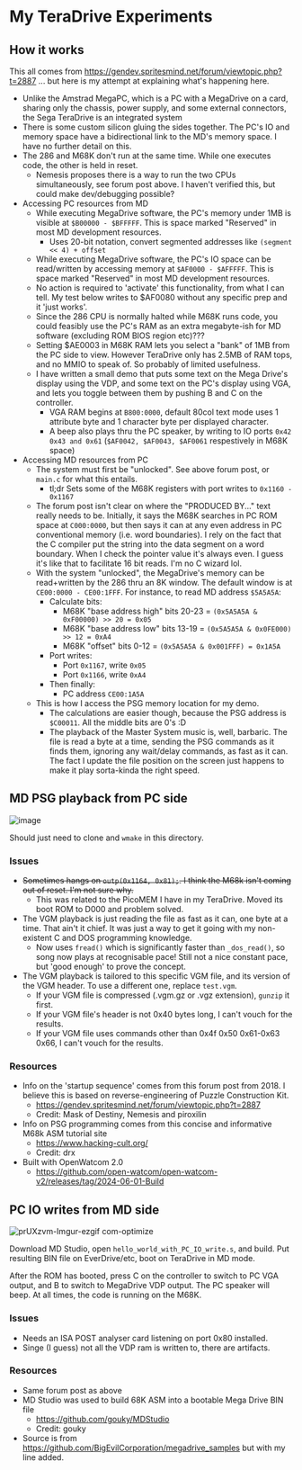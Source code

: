 # My TeraDrive Experiments

## How it works

This all comes from https://gendev.spritesmind.net/forum/viewtopic.php?t=2887 ... but here is my attempt at explaining what's happening here.

* Unlike the Amstrad MegaPC, which is a PC with a MegaDrive on a card, sharing only the chassis, power supply, and some external connectors, the Sega TeraDrive is an integrated system
* There is some custom silicon gluing the sides together. The PC's IO and memory space have a bidirectional link to the MD's memory space. I have no further detail on this.
* The 286 and M68K don't run at the same time. While one executes code, the other is held in reset.
  * Nemesis proposes there is a way to run the two CPUs simultaneously, see forum post above. I haven't verified this, but could make dev/debugging possible?
* Accessing PC resources from MD
  * While executing MegaDrive software, the PC's memory under 1MB is visible at `$B00000 - $BFFFFF`. This is space marked "Reserved" in most MD development resources.
    * Uses 20-bit notation, convert segmented addresses like `(segment << 4) + offset`
  * While executing MegaDrive software, the PC's IO space can be read/written by accessing memory at `$AF0000 - $AFFFFF`. This is space marked "Reserved" in most MD development resources.
  * No action is required to 'activate' this functionality, from what I can tell. My test below writes to $AF0080 without any specific prep and it 'just works'.
  * Since the 286 CPU is normally halted while M68K runs code, you could feasibly use the PC's RAM as an extra megabyte-ish for MD software (excluding ROM BIOS region etc)???
  * Setting $AE0003 in M68K RAM lets you select a "bank" of 1MB from the PC side to view. However TeraDrive only has 2.5MB of RAM tops, and no MMIO to speak of. So probably of limited usefulness.
  * I have written a small demo that puts some text on the Mega Drive's display using the VDP, and some text on the PC's display using VGA, and lets you toggle between them by pushing B and C on the controller.
    * VGA RAM begins at `B800:0000`, default 80col text mode uses 1 attribute byte and 1 character byte per displayed character.
    * A beep also plays thru the PC speaker, by writing to IO ports `0x42 0x43 and 0x61` (`$AF0042, $AF0043, $AF0061` respestively in M68K space)
* Accessing MD resources from PC
  * The system must first be "unlocked". See above forum post, or `main.c` for what this entails.
    * tl;dr Sets some of the M68K registers with port writes to `0x1160 - 0x1167`
  * The forum post isn't clear on where the "PRODUCED BY..." text really needs to be. Initially, it says the M68K searches in PC ROM space at `C000:0000`, but then says it can at any even address in PC conventional memory (i.e. word boundaries). I rely on the fact that the C compiler put the string into the data segment on a word boundary. When I check the pointer value it's always even. I guess it's like that to facilitate 16 bit reads. I'm no C wizard lol.
  * With the system "unlocked", the MegaDrive's memory can be read+written by the 286 thru an 8K window. The default window is at `CE00:0000 - CE00:1FFF`. For instance, to read MD address `$5A5A5A`:
    * Calculate bits:
      * M68K "base address high" bits 20-23 = `(0x5A5A5A & 0xF00000) >> 20 = 0x05`
      * M68K "base address low" bits 13-19 = `(0x5A5A5A & 0x0FE000) >> 12 = 0xA4`
      * M68K "offset" bits 0-12 = `(0x5A5A5A & 0x001FFF) = 0x1A5A`
    * Port writes:
      * Port `0x1167`, write `0x05`
      * Port `0x1166`, write `0xA4`
    * Then finally:
      * PC address `CE00:1A5A`
  * This is how I access the PSG memory location for my demo.
    * The calculations are easier though, because the PSG address is `$C00011`. All the middle bits are 0's :D
    * The playback of the Master System music is, well, barbaric. The file is read a byte at a time, sending the PSG commands as it finds them, ignoring any wait/delay commands, as fast as it can. The fact I update the file position on the screen just happens to make it play sorta-kinda the right speed.

## MD PSG playback from PC side
![image](https://github.com/RetroSwimAU/TeradriveCode/assets/45222648/87bc9323-5314-4551-88e6-4b3b46e08b6c)

Should just need to clone and `wmake` in this directory.

### Issues
* ~~Sometimes hangs on `outp(0x1164, 0x81);`. I think the M68k isn't coming out of reset. I'm not sure why.~~
  * This was related to the PicoMEM I have in my TeraDrive. Moved its boot ROM to D000 and problem solved.
* The VGM playback is just reading the file as fast as it can, one byte at a time. That ain't it chief. It was just a way to get it going with my non-existent C and DOS programming knowledge.
  * Now uses `fread()` which is significantly faster than `_dos_read()`, so song now plays at recognisable pace! Still not a nice constant pace, but 'good enough' to prove the concept.
* The VGM playback is tailored to this specific VGM file, and its version of the VGM header. To use a different one, replace `test.vgm`.
  * If your VGM file is compressed (.vgm.gz or .vgz extension), `gunzip` it first.
  * If your VGM file's header is not 0x40 bytes long, I can't vouch for the results.
  * If your VGM file uses commands other than 0x4f 0x50 0x61-0x63 0x66, I can't vouch for the results.
 
### Resources
* Info on the 'startup sequence' comes from this forum post from 2018. I believe this is based on reverse-engineering of Puzzle Construction Kit.
  * https://gendev.spritesmind.net/forum/viewtopic.php?t=2887
  * Credit: Mask of Destiny, Nemesis and piroxilin
* Info on PSG programming comes from this concise and informative M68k ASM tutorial site
  * https://www.hacking-cult.org/
  * Credit: drx
* Built with OpenWatcom 2.0
  * https://github.com/open-watcom/open-watcom-v2/releases/tag/2024-06-01-Build

## PC IO writes from MD side
![prUXzvm-Imgur-ezgif com-optimize](https://github.com/RetroSwimAU/TeradriveCode/assets/45222648/879d511e-2527-4cc0-b34e-e03368cb1e10)

Download MD Studio, open `hello_world_with_PC_IO_write.s`, and build. Put resulting BIN file on EverDrive/etc, boot on TeraDrive in MD mode.

After the ROM has booted, press C on the controller to switch to PC VGA output, and B to switch to MegaDrive VDP output. The PC speaker will beep. At all times, the code is running on the M68K.
  
### Issues
* Needs an ISA POST analyser card listening on port 0x80 installed.
* Singe (I guess) not all the VDP ram is written to, there are artifacts.

### Resources
* Same forum post as above
* MD Studio was used to build 68K ASM into a bootable Mega Drive BIN file
  * https://github.com/gouky/MDStudio
  * Credit: gouky
* Source is from https://github.com/BigEvilCorporation/megadrive_samples but with my line added.
